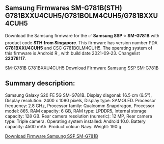 <h2>Samsung Firmwares SM-G781B(STH) G781BXXU4CUH5/G781BOLM4CUH5/G781BXXU4CUH5</h2>
Download the Samsung firmware for the ✅ <strong>Samsung SSP </strong> ⭐ <strong>SM-G781B</strong> with product code <strong>STH</strong> <strong> from Singapore</strong>. This firmware has version number PDA <strong>G781BXXU4CUH5</strong> and CSC G781BOLM4CUH5. The operating system of this firmware is Android R , with build date 2021-09-23. Changelist <strong>22378117</strong>.


[SM-G781B](https://samfirm.shop/samsung/model/SM-G781B)
[G781BXXU4CUH5](https://samfirm.shop/samsung/pda/G781BXXU4CUH5)
[Download Firmware Samsung SSP SM-G781B](https://samfirm.shop/samsung/firmware/459173)
<h2>Summary description:</h2>
<p>Samsung Galaxy S20 FE 5G SM-G781B. Display diagonal: 16.5 cm (6.5"), Display resolution: 2400 x 1080 pixels, Display type: SAMOLED. Processor frequency: 2.8 GHz, Processor family: Qualcomm Snapdragon, Processor model: 865. RAM capacity: 6 GB, RAM type: LPDDR5, Internal storage capacity: 128 GB. Rear camera resolution (numeric): 12 MP, Rear camera type: Triple camera. Operating system installed: Android 10.0. Battery capacity: 4500 mAh. Product colour: Navy. Weight: 190 g</p>


[Download Firmware Samsung SSP SM-G781B](https://samfirm.shop/samsung/firmware/459173)
